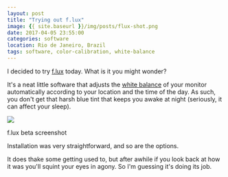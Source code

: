 ```yaml
---
layout: post
title: "Trying out f.lux"
image: {{ site.baseurl }}/img/posts/flux-shot.png
date: 2017-04-05 23:55:00
categories: software
location: Rio de Janeiro, Brazil
tags: software, color-calibration, white-balance
---
```


I decided to try <a href="https://justgetflux.com" target="_blank">f.lux</a> today. What is it you might wonder?

It's a neat little software that adjusts the <a href="https://en.wikipedia.org/wiki/Color_balance" target="_blank">white balance</a> of your monitor automatically according to your location and the time of the day. As such, you don't get that harsh blue tint that keeps you awake at night (seriously, it can affect your sleep).

<div class="post-image">
    <a href="{{ site.baseurl }}/img/posts/flux-shot.png" target="_blank"><img src="{{ site.baseurl }}/img/posts/flux-shot.png"/></a>
    <p class="post-image-caption">f.lux beta screenshot</p>
</div>

<!--more-->

Installation was very straightforward, and so are the options.

It does thake some getting used to, but after awhile if you look back at how it was you'll squint your eyes in agony. So I'm guessing it's doing its job.
